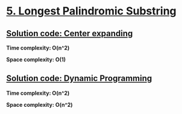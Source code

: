 # [5. Longest Palindromic Substring](https://leetcode.com/problems/longest-palindromic-substring/)

## [Solution code: Center expanding](https://github.com/alexengrig/leetcode/blob/main/src/main/java/dev/alexengrig/leetcode/_5_longest_palindromic_substring/CenterSolution.java)

**Time complexity: O(n^2)**

**Space complexity: O(1)**

## [Solution code: Dynamic Programming](https://github.com/alexengrig/leetcode/blob/main/src/main/java/dev/alexengrig/leetcode/_5_longest_palindromic_substring/DPSolution.java)

**Time complexity: O(n^2)**

**Space complexity: O(n^2)**
